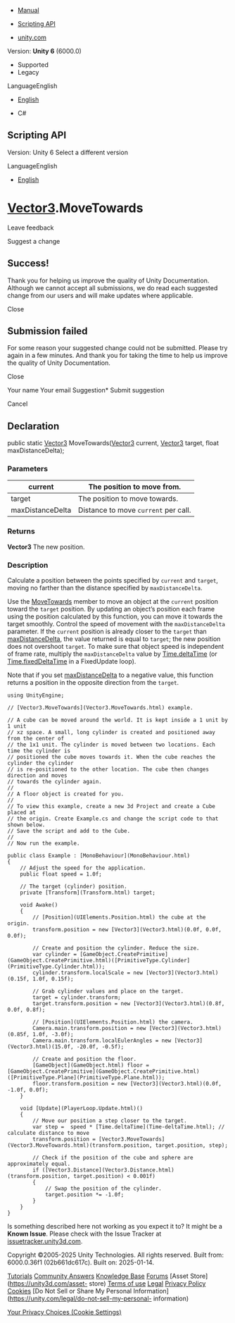 [ ]()

  * [Manual](../Manual/index.html)
  * [Scripting API](../ScriptReference/index.html)

  * [unity.com](https://unity.com/)

Version: **Unity 6** (6000.0)

  * Supported
  * Legacy

LanguageEnglish

  * [English]()

  * C#

[ ](https://docs.unity3d.com)

## Scripting API

Version: Unity 6 Select a different version

LanguageEnglish

  * [English]()

#  [Vector3](Vector3.html).MoveTowards

Leave feedback

Suggest a change

## Success!

Thank you for helping us improve the quality of Unity Documentation. Although
we cannot accept all submissions, we do read each suggested change from our
users and will make updates where applicable.

Close

## Submission failed

For some reason your suggested change could not be submitted. Please <a>try
again</a> in a few minutes. And thank you for taking the time to help us
improve the quality of Unity Documentation.

Close

Your name Your email Suggestion* Submit suggestion

Cancel

[ ]()

## Declaration

public static [Vector3](Vector3.html) MoveTowards([Vector3](Vector3.html)
current, [Vector3](Vector3.html) target, float maxDistanceDelta);

### Parameters

current | The position to move from.  
---|---  
target | The position to move towards.  
maxDistanceDelta | Distance to move `current` per call.  
  
### Returns

**Vector3** The new position.

### Description

Calculate a position between the points specified by `current` and `target`,
moving no farther than the distance specified by `maxDistanceDelta`.

Use the [MoveTowards](Vector3.MoveTowards.html) member to move an object at
the `current` position toward the `target` position. By updating an object’s
position each frame using the position calculated by this function, you can
move it towards the target smoothly. Control the speed of movement with the
`maxDistanceDelta` parameter. If the `current` position is already closer to
the `target` than [maxDistanceDelta](Vector3-maxDistanceDelta.html), the value
returned is equal to `target`; the new position does not overshoot `target`.
To make sure that object speed is independent of frame rate, multiply the
`maxDistanceDelta` value by [Time.deltaTime](Time-deltaTime.html) (or
[Time.fixedDeltaTime](Time-fixedDeltaTime.html) in a FixedUpdate loop).  
  
Note that if you set [maxDistanceDelta](Vector3-maxDistanceDelta.html) to a
negative value, this function returns a position in the opposite direction
from the `target`.

    
    
    using UnityEngine;  
      
    // [Vector3.MoveTowards](Vector3.MoveTowards.html) example.  
      
    // A cube can be moved around the world. It is kept inside a 1 unit by 1 unit
    // xz space. A small, long cylinder is created and positioned away from the center of
    // the 1x1 unit. The cylinder is moved between two locations. Each time the cylinder is
    // positioned the cube moves towards it. When the cube reaches the cylinder the cylinder
    // is re-positioned to the other location. The cube then changes direction and moves
    // towards the cylinder again.
    //
    // A floor object is created for you.
    //
    // To view this example, create a new 3d Project and create a Cube placed at
    // the origin. Create Example.cs and change the script code to that shown below.
    // Save the script and add to the Cube.
    //
    // Now run the example.  
      
    public class Example : [MonoBehaviour](MonoBehaviour.html)
    {
        // Adjust the speed for the application.
        public float speed = 1.0f;  
      
        // The target (cylinder) position.
        private [Transform](Transform.html) target;  
      
        void Awake()
        {
            // [Position](UIElements.Position.html) the cube at the origin.
            transform.position = new [Vector3](Vector3.html)(0.0f, 0.0f, 0.0f);  
      
            // Create and position the cylinder. Reduce the size.
            var cylinder = [GameObject.CreatePrimitive](GameObject.CreatePrimitive.html)([PrimitiveType.Cylinder](PrimitiveType.Cylinder.html));
            cylinder.transform.localScale = new [Vector3](Vector3.html)(0.15f, 1.0f, 0.15f);  
      
            // Grab cylinder values and place on the target.
            target = cylinder.transform;
            target.transform.position = new [Vector3](Vector3.html)(0.8f, 0.0f, 0.8f);  
      
            // [Position](UIElements.Position.html) the camera.
            Camera.main.transform.position = new [Vector3](Vector3.html)(0.85f, 1.0f, -3.0f);
            Camera.main.transform.localEulerAngles = new [Vector3](Vector3.html)(15.0f, -20.0f, -0.5f);  
      
            // Create and position the floor.
            [GameObject](GameObject.html) floor = [GameObject.CreatePrimitive](GameObject.CreatePrimitive.html)([PrimitiveType.Plane](PrimitiveType.Plane.html));
            floor.transform.position = new [Vector3](Vector3.html)(0.0f, -1.0f, 0.0f);
        }  
      
        void [Update](PlayerLoop.Update.html)()
        {
            // Move our position a step closer to the target.
            var step =  speed * [Time.deltaTime](Time-deltaTime.html); // calculate distance to move
            transform.position = [Vector3.MoveTowards](Vector3.MoveTowards.html)(transform.position, target.position, step);  
      
            // Check if the position of the cube and sphere are approximately equal.
            if ([Vector3.Distance](Vector3.Distance.html)(transform.position, target.position) < 0.001f)
            {
                // Swap the position of the cylinder.
                target.position *= -1.0f;
            }
        }
    }
    

Is something described here not working as you expect it to? It might be a
**Known Issue**. Please check with the Issue Tracker at
[issuetracker.unity3d.com](https://issuetracker.unity3d.com).

Copyright ©2005-2025 Unity Technologies. All rights reserved. Built from:
6000.0.36f1 (02b661dc617c). Built on: 2025-01-14.

[Tutorials](https://unity3d.com/learn) [Community
Answers](https://answers.unity3d.com) [Knowledge
Base](https://support.unity3d.com/hc/en-us)
[Forums](https://forum.unity3d.com) [Asset Store](https://unity3d.com/asset-
store) [Terms of use](https://docs.unity3d.com/Manual/TermsOfUse.html)
[Legal](https://unity.com/legal) [Privacy
Policy](https://unity.com/legal/privacy-policy)
[Cookies](https://unity.com/legal/cookie-policy) [Do Not Sell or Share My
Personal Information](https://unity.com/legal/do-not-sell-my-personal-
information)

[Your Privacy Choices (Cookie Settings)](javascript:void\(0\);)

